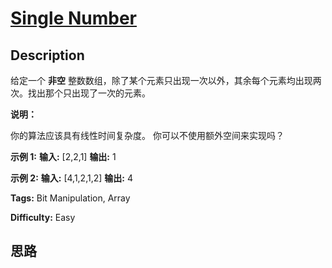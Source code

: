 # [Single Number][title]

## Description

给定一个 **非空** 整数数组，除了某个元素只出现一次以外，其余每个元素均出现两次。找出那个只出现了一次的元素。

**说明：**

你的算法应该具有线性时间复杂度。 你可以不使用额外空间来实现吗？

**示例 1:**
            **输入:** [2,2,1]    **输出:** 1    

**示例  2:**
            **输入:** [4,1,2,1,2]    **输出:** 4


**Tags:** Bit Manipulation, Array

**Difficulty:** Easy

## 思路

[title]: https://leetcode-cn.com/problems/single-number
